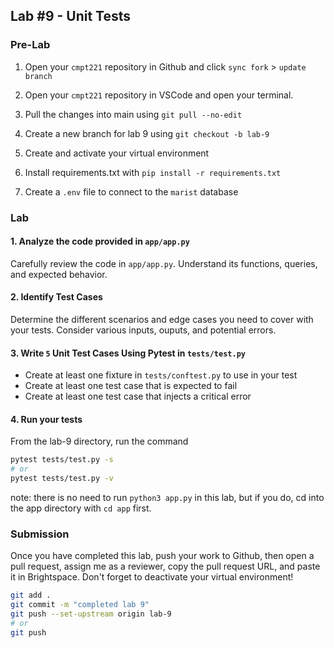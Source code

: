 ## Lab #9 - Unit Tests

### Pre-Lab
1. Open your `cmpt221` repository in Github and click `sync fork` > `update branch`

2. Open your `cmpt221` repository in VSCode and open your terminal.

3. Pull the changes into main using `git pull --no-edit`

4. Create a new branch for lab 9 using `git checkout -b lab-9`

5. Create and activate your virtual environment

6. Install requirements.txt with `pip install -r requirements.txt`

7. Create a `.env` file to connect to the `marist` database


### Lab 
#### 1. Analyze the code provided in `app/app.py`
Carefully review the code in `app/app.py`. Understand its functions, queries, and expected behavior.  

#### 2. Identify Test Cases
Determine the different scenarios and edge cases you need to cover with your tests. Consider various inputs, ouputs, and potential errors.

#### 3. Write `5` Unit Test Cases Using Pytest in `tests/test.py`
- Create at least one fixture in `tests/conftest.py` to use in your test
- Create at least one test case that is expected to fail
- Create at least one test case that injects a critical error

#### 4. Run your tests
From the lab-9 directory, run the command
```bash
pytest tests/test.py -s
# or 
pytest tests/test.py -v
```

note: there is no need to run `python3 app.py` in this lab, but if you do, cd into the app directory with `cd app` first.

### Submission
Once you have completed this lab, push your work to Github, then open a pull request, assign me as a reviewer, copy the pull request URL, and paste it in Brightspace. Don't forget to deactivate your virtual environment!

```bash
git add .
git commit -m "completed lab 9"
git push --set-upstream origin lab-9
# or
git push
```